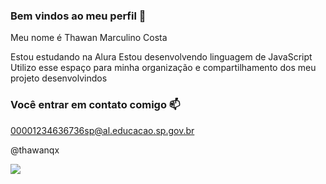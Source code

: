 ### Bem vindos ao meu perfil 🦈

Meu nome é Thawan Marculino Costa

Estou estudando na Alura
Estou desenvolvendo linguagem de JavaScript
Utilizo esse espaço para minha organização e compartilhamento dos meu projeto desenvolvindos 

### Você entrar em contato comigo 📫

00001234636736sp@al.educacao.sp.gov.br

@thawanqx

![](https://media.tenor.com/1fpGXO9aK4gAAAAi/neymar.gif)
